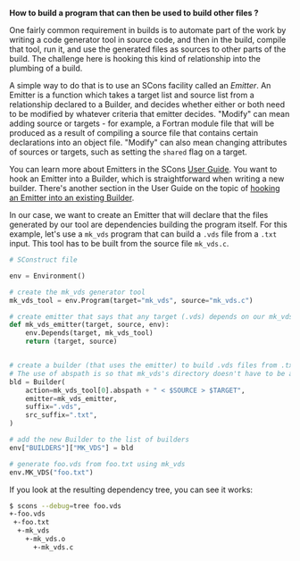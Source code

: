 **How to build a program that can then be used to build other files ?**

One fairly common requirement in builds is to automate part of the work by writing a code generator tool in source code, and then in the build, compile that tool, run it, and use the generated files as sources to other parts of the build. The challenge here is hooking this kind of relationship into the plumbing of a build.

A simple way to do that is to use an SCons facility called an *Emitter*.
An Emitter is a function which takes a target list and source list from a relationship declared to a Builder,
and decides whether either or both need to be modified by whatever criteria that emitter decides.
"Modify" can mean adding source or targets - for example, a Fortran module file that will be
produced as a result of compiling a source file that contains certain declarations into an object file.
"Modify" can also mean changing attributes of sources or targets, such as setting the `shared` flag on a target.

You can learn more about Emitters in the SCons [User Guide](https://www.scons.org/doc/production/HTML/scons-user.html#id1480).
You want to hook an Emitter into a Builder, which is straightforward when writing a new builder.
There's another section in the User Guide on the topic of 
[hooking an Emitter into an existing Builder](https://www.scons.org/doc/production/HTML/scons-user.html#id1482).

In our case, we want to create an Emitter that will declare that the files generated by our tool are dependencies building the program itself.
For this example, let's use a `mk_vds` program that can build a `.vds` file from a `.txt` input. This tool has to be built from the source file `mk_vds.c`.

```python
# SConstruct file

env = Environment()

# create the mk_vds generator tool
mk_vds_tool = env.Program(target="mk_vds", source="mk_vds.c")

# create emitter that says that any target (.vds) depends on our mk_vds program
def mk_vds_emitter(target, source, env):
    env.Depends(target, mk_vds_tool)
    return (target, source)


# create a builder (that uses the emitter) to build .vds files from .txt files
# The use of abspath is so that mk_vds's directory doesn't have to be added to the shell path.
bld = Builder(
    action=mk_vds_tool[0].abspath + " < $SOURCE > $TARGET",
    emitter=mk_vds_emitter,
    suffix=".vds",
    src_suffix=".txt",
)

# add the new Builder to the list of builders
env["BUILDERS"]["MK_VDS"] = bld

# generate foo.vds from foo.txt using mk_vds
env.MK_VDS("foo.txt")
```

If you look at the resulting dependency tree, you can see it works:

```bash
$ scons --debug=tree foo.vds
+-foo.vds
 +-foo.txt
  +-mk_vds
    +-mk_vds.o
      +-mk_vds.c
```


